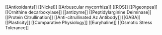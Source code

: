 [[Antioxidants]]
[[Nickel]]
[[Arbuscular mycorrhiza]]
[[ROS]]
[[Pigeonpea]]
[[Ornithine decarboxylase]]
[[antizyme]]
[[Peptidylarginine Deiminase]]
[[Protein Citrullination]]
[[Anti-citrullinated Az Antibody]]
[[GABA]]
[[Plasticity]]
[[Comparative Physiology]]
[[Euryhaline]]
[[Osmotic Stress Tolerance]]
